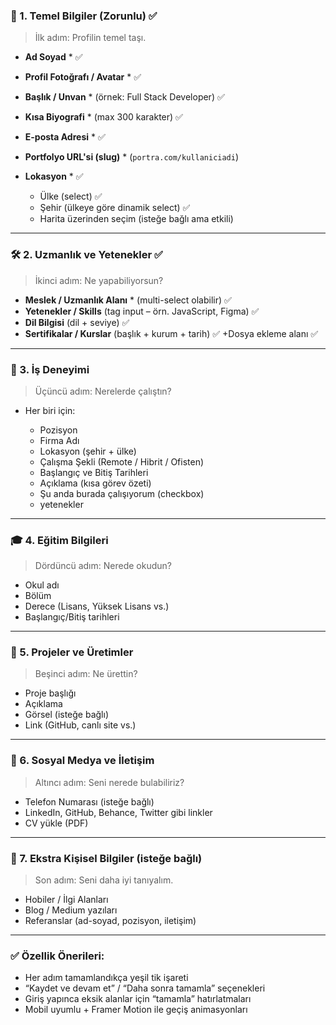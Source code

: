 ### 🧩 1. **Temel Bilgiler** (Zorunlu) ✅

> İlk adım: Profilin temel taşı.

* **Ad Soyad** \* ✅
* **Profil Fotoğrafı / Avatar** \*  ✅
* **Başlık / Unvan** \* (örnek: Full Stack Developer) ✅
* **Kısa Biyografi** \* (max 300 karakter) ✅
* **E-posta Adresi** \* ✅
* **Portfolyo URL'si (slug)** \* (`portra.com/kullaniciadi`)
* **Lokasyon** \* ✅

  * Ülke (select) ✅
  * Şehir (ülkeye göre dinamik select) ✅
  * Harita üzerinden seçim (isteğe bağlı ama etkili)

---

### 🛠️ 2. **Uzmanlık ve Yetenekler** ✅

> İkinci adım: Ne yapabiliyorsun?

* **Meslek / Uzmanlık Alanı** \* (multi-select olabilir)  ✅
* **Yetenekler / Skills** (tag input – örn. JavaScript, Figma)  ✅
* **Dil Bilgisi** (dil + seviye) ✅
* **Sertifikalar / Kurslar** (başlık + kurum + tarih) ✅
+Dosya ekleme alanı ✅

---

### 🧳 3. **İş Deneyimi**

> Üçüncü adım: Nerelerde çalıştın?

* Her biri için:

  * Pozisyon
  * Firma Adı
  * Lokasyon (şehir + ülke)
  - Çalışma Şekli (Remote / Hibrit / Ofisten)
  * Başlangıç ve Bitiş Tarihleri
  * Açıklama (kısa görev özeti)
  * Şu anda burada çalışıyorum (checkbox)
  + yetenekler

---

### 🎓 4. **Eğitim Bilgileri**

> Dördüncü adım: Nerede okudun?

* Okul adı
* Bölüm
* Derece (Lisans, Yüksek Lisans vs.)
* Başlangıç/Bitiş tarihleri

---

### 🧠 5. **Projeler ve Üretimler**

> Beşinci adım: Ne ürettin?

* Proje başlığı
* Açıklama
* Görsel (isteğe bağlı)
* Link (GitHub, canlı site vs.)

---

### 🔗 6. **Sosyal Medya ve İletişim**

> Altıncı adım: Seni nerede bulabiliriz?

* Telefon Numarası (isteğe bağlı)
* LinkedIn, GitHub, Behance, Twitter gibi linkler
* CV yükle (PDF)

---

### 💬 7. **Ekstra Kişisel Bilgiler** (isteğe bağlı)

> Son adım: Seni daha iyi tanıyalım.

* Hobiler / İlgi Alanları
* Blog / Medium yazıları
* Referanslar (ad-soyad, pozisyon, iletişim)

---

### ✅ Özellik Önerileri:

* Her adım tamamlandıkça yeşil tik işareti
* “Kaydet ve devam et” / “Daha sonra tamamla” seçenekleri
* Giriş yapınca eksik alanlar için “tamamla” hatırlatmaları
* Mobil uyumlu + Framer Motion ile geçiş animasyonları


